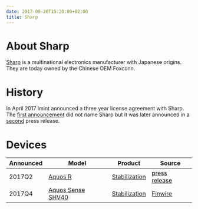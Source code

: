 ```yaml
---
date: 2017-09-20T15:20:00+02:00
title: Sharp
---
```

# About Sharp
[Sharp] is a multinational electronics manufacturer with Japanese origins. They are today owned by the Chinese OEM Foxconn.

# History
In April 2017 Imint announced a three year license agreement with Sharp. The [first announcement](http://imint.se/nyheter/20170406-imint-tecknar-trearigt-licensavtal-med-ny-kund/) did not name Sharp but it was later announced in a [second](http://imint.se/nyheter/20170418-imint-avtal-sharp/) press release.

# Devices

| Announced | Model                    | Product                  | Source                                                                                |
| --------- | ------------------------ | ------------------------ | ------------------------------------------------------------------------------------- |
| 2017Q2    | [Aquos R][SHARP_AQUOS_R] | [Stabilization][VH_STAB] | [press release](https://press.aktietorget.se/ImintImageIntelligence/83772/673082.pdf) |
| 2017Q4    | [Aquos Sense SHV40][SHARP_AQUOS_SENSE_SHV40] | [Stabilization][VH_STAB] | [Finwire](https://www.avanza.se/placera/telegram/2017/11/15/imint-imints-mjukvara-i-ny-smartphone-fran-sharp.html) |

[SHARP]: http://www.sharp.co.jp/
[SHARP_AQUOS_R]: http://www.sharp.co.jp/products/sh03j/
[SHARP_AQUOS_SENSE_SHV40]: http://www.sharp.co.jp/products/shv40/

[VH_STAB]: http://vidhance.com/solutions/video-stabilization/
